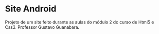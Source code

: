 # Site Android
 Projeto de um site feito durante as aulas do módulo 2 do curso de Html5 e Css3. Professor Gustavo Guanabara.
